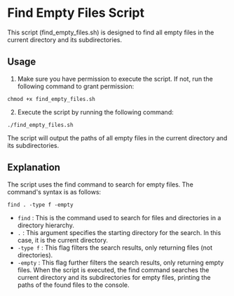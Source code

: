 # Find Empty Files Script
This script (find_empty_files.sh) is designed to find all empty files in the current directory and its subdirectories.

## Usage
1. Make sure you have permission to execute the script. If not, run the following command to grant permission:

```console
chmod +x find_empty_files.sh
```

2. Execute the script by running the following command:
```console
./find_empty_files.sh
```
The script will output the paths of all empty files in the current directory and its subdirectories.

## Explanation
 
The script uses the find command to search for empty files. The command's syntax is as follows:
```console
find . -type f -empty
```
* `find` : This is the command used to search for files and directories in a directory hierarchy.
* `.` : This argument specifies the starting directory for the search. In this case, it is the current directory.
* `-type f` : This flag filters the search results, only returning files (not directories).
* `-empty` : This flag further filters the search results, only returning empty files.
When the script is executed, the find command searches the current directory and its subdirectories for empty files, printing the paths of the found files to the console.
